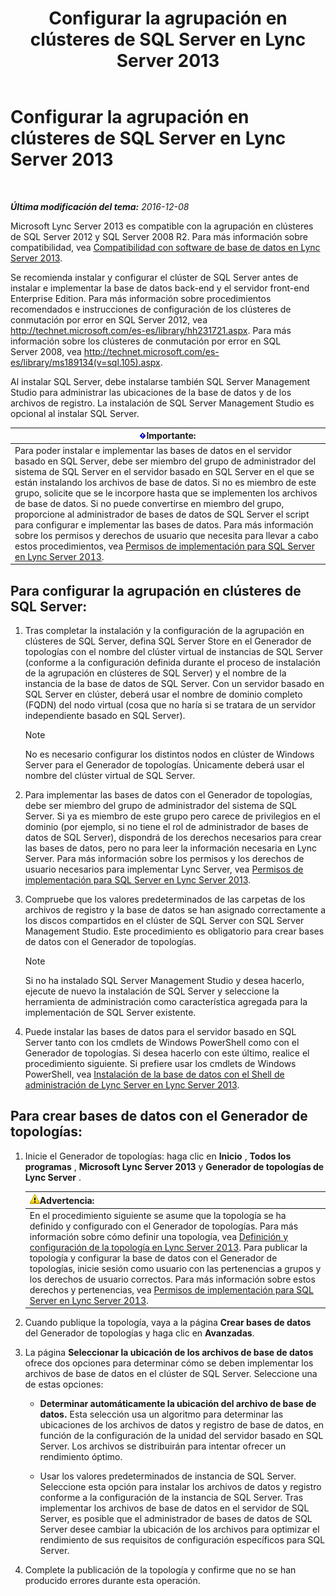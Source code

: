 ﻿---
title: Configurar la agrupación en clústeres de SQL Server en Lync Server 2013
TOCTitle: Configurar la agrupación en clústeres de SQL Server en Lync Server 2013
ms:assetid: d7b52ef1-573c-48ed-bb94-34e37b49645c
ms:mtpsurl: https://technet.microsoft.com/es-es/library/Dn383982(v=OCS.15)
ms:contentKeyID: 56559137
ms.date: 01/07/2017
mtps_version: v=OCS.15
ms.translationtype: HT
---

# Configurar la agrupación en clústeres de SQL Server en Lync Server 2013

 

_**Última modificación del tema:** 2016-12-08_

Microsoft Lync Server 2013 es compatible con la agrupación en clústeres de SQL Server 2012 y SQL Server 2008 R2. Para más información sobre compatibilidad, vea [Compatibilidad con software de base de datos en Lync Server 2013](lync-server-2013-database-software-support.md).

Se recomienda instalar y configurar el clúster de SQL Server antes de instalar e implementar la base de datos back-end y el servidor front-end Enterprise Edition. Para más información sobre procedimientos recomendados e instrucciones de configuración de los clústeres de conmutación por error en SQL Server 2012, vea <http://technet.microsoft.com/es-es/library/hh231721.aspx>. Para más información sobre los clústeres de conmutación por error en SQL Server 2008, vea <http://technet.microsoft.com/es-es/library/ms189134(v=sql.105).aspx>.

Al instalar SQL Server, debe instalarse también SQL Server Management Studio para administrar las ubicaciones de la base de datos y de los archivos de registro. La instalación de SQL Server Management Studio es opcional al instalar SQL Server.

<table>
<thead>
<tr class="header">
<th><img src="images/Gg425917.important(OCS.15).gif" title="important" alt="important" />Importante:</th>
</tr>
</thead>
<tbody>
<tr class="odd">
<td>Para poder instalar e implementar las bases de datos en el servidor basado en SQL Server, debe ser miembro del grupo de administrador del sistema de SQL Server en el servidor basado en SQL Server en el que se están instalando los archivos de base de datos. Si no es miembro de este grupo, solicite que se le incorpore hasta que se implementen los archivos de base de datos. Si no puede convertirse en miembro del grupo, proporcione al administrador de bases de datos de SQL Server el script para configurar e implementar las bases de datos. Para más información sobre los permisos y derechos de usuario que necesita para llevar a cabo estos procedimientos, vea <a href="lync-server-2013-deployment-permissions-for-sql-server.md">Permisos de implementación para SQL Server en Lync Server 2013</a>.</td>
</tr>
</tbody>
</table>


## Para configurar la agrupación en clústeres de SQL Server:

1.  Tras completar la instalación y la configuración de la agrupación en clústeres de SQL Server, defina SQL Server Store en el Generador de topologías con el nombre del clúster virtual de instancias de SQL Server (conforme a la configuración definida durante el proceso de instalación de la agrupación en clústeres de SQL Server) y el nombre de la instancia de la base de datos de SQL Server. Con un servidor basado en SQL Server en clúster, deberá usar el nombre de dominio completo (FQDN) del nodo virtual (cosa que no haría si se tratara de un servidor independiente basado en SQL Server).
    

    > [!NOTE]
    > No es necesario configurar los distintos nodos en clúster de Windows Server para el Generador de topologías. Únicamente deberá usar el nombre del clúster virtual de SQL Server.



2.  Para implementar las bases de datos con el Generador de topologías, debe ser miembro del grupo de administrador del sistema de SQL Server. Si ya es miembro de este grupo pero carece de privilegios en el dominio (por ejemplo, si no tiene el rol de administrador de bases de datos de SQL Server), dispondrá de los derechos necesarios para crear las bases de datos, pero no para leer la información necesaria en Lync Server. Para más información sobre los permisos y los derechos de usuario necesarios para implementar Lync Server, vea [Permisos de implementación para SQL Server en Lync Server 2013](lync-server-2013-deployment-permissions-for-sql-server.md).

3.  Compruebe que los valores predeterminados de las carpetas de los archivos de registro y la base de datos se han asignado correctamente a los discos compartidos en el clúster de SQL Server con SQL Server Management Studio. Este procedimiento es obligatorio para crear bases de datos con el Generador de topologías.
    

    > [!NOTE]
    > Si no ha instalado SQL Server Management Studio y desea hacerlo, ejecute de nuevo la instalación de SQL Server y seleccione la herramienta de administración como característica agregada para la implementación de SQL Server existente.



4.  Puede instalar las bases de datos para el servidor basado en SQL Server tanto con los cmdlets de Windows PowerShell como con el Generador de topologías. Si desea hacerlo con este último, realice el procedimiento siguiente. Si prefiere usar los cmdlets de Windows PowerShell, vea [Instalación de la base de datos con el Shell de administración de Lync Server en Lync Server 2013](lync-server-2013-database-installation-using-lync-server-management-shell.md).

## Para crear bases de datos con el Generador de topologías:

1.  Inicie el Generador de topologías: haga clic en **Inicio** , **Todos los programas** , **Microsoft Lync Server 2013** y **Generador de topologías de Lync Server** .
    
    <table>
    <thead>
    <tr class="header">
    <th><img src="images/Gg412910.warning(OCS.15).gif" title="warning" alt="warning" />Advertencia:</th>
    </tr>
    </thead>
    <tbody>
    <tr class="odd">
    <td>En el procedimiento siguiente se asume que la topología se ha definido y configurado con el Generador de topologías. Para más información sobre cómo definir una topología, vea <a href="lync-server-2013-defining-and-configuring-the-topology.md">Definición y configuración de la topología en Lync Server 2013</a>. Para publicar la topología y configurar la base de datos con el Generador de topologías, inicie sesión como usuario con las pertenencias a grupos y los derechos de usuario correctos. Para más información sobre estos derechos y pertenencias, vea <a href="lync-server-2013-deployment-permissions-for-sql-server.md">Permisos de implementación para SQL Server en Lync Server 2013</a>.</td>
    </tr>
    </tbody>
    </table>


2.  Cuando publique la topología, vaya a la página **Crear bases de datos** del Generador de topologías y haga clic en **Avanzadas**.

3.  La página **Seleccionar la ubicación de los archivos de base de datos** ofrece dos opciones para determinar cómo se deben implementar los archivos de base de datos en el clúster de SQL Server. Seleccione una de estas opciones:
    
      - **Determinar automáticamente la ubicación del archivo de base de datos.** Esta selección usa un algoritmo para determinar las ubicaciones de los archivos de datos y registro de base de datos, en función de la configuración de la unidad del servidor basado en SQL Server. Los archivos se distribuirán para intentar ofrecer un rendimiento óptimo.
    
      - Usar los valores predeterminados de instancia de SQL Server. Seleccione esta opción para instalar los archivos de datos y registro conforme a la configuración de la instancia de SQL Server. Tras implementar los archivos de base de datos en el servidor de SQL Server, es posible que el administrador de bases de datos de SQL Server desee cambiar la ubicación de los archivos para optimizar el rendimiento de sus requisitos de configuración específicos para SQL Server.

4.  Complete la publicación de la topología y confirme que no se han producido errores durante esta operación.

